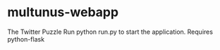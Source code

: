multunus-webapp
===============

The Twitter Puzzle 
Run python run.py to start the application.
Requires python-flask
